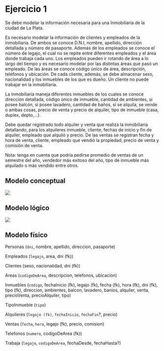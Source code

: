 # Ejercicio 1

Se debe modelar la información necesaria para una Inmobiliaria de la ciudad de La
Plata.

Es necesario modelar la información de clientes y empleados de la inmobiliaria. De ambos
se conoce D.N.I, nombre, apellido, dirección detallada y número de pasaporte. Además de
los empleados se conoce el número de legajo, el cual no se repite entre diferentes
empleados y el área donde trabaja cada uno. Los empleados pueden ir rotando de área a
lo largo del tiempo y es necesario modelar por las distintas áreas que pasó un empleado.
De las áreas se conoce código único de área, descripción, teléfonos y ubicación. De cada
cliente, además, se debe almacenar sexo, nacionalidad y los inmuebles de los que es
dueño. Un cliente no puede trabajar en la inmobiliaria.

La inmobiliaria maneja diferentes inmuebles de los cuales se conoce dirección detallada,
código único de inmueble, cantidad de ambientes, si posee balcón, si posee lavadero,
cantidad de baños, si se alquila, se vende o ambas cosas, precio de venta y precio de
alquiler, tipo de inmueble (casa, duplex, depto,...).

Debe quedar registrado todo alquiler y venta que realiza la inmobiliaria detallando, para los
alquileres inmueble, cliente, fechas de inicio y fin de alquiler, empleado que alquiló y precio.
De las ventas se registran fecha y hora de venta, cliente, empleado que vendió la
propiedad, precio de venta y comisión de venta.

Nota: tenga en cuenta que podría pedirse promedio de ventas de un semestre del año,
vendedor más exitoso del año, tipo de inmueble más alquilado o más vendido entre otros.

## Modelo conceptual
![](https://i.imgur.com/b4nYtDM.png)

## Modelo lógico
![](https://i.imgur.com/dcFKcpd.png)

## Modelo físico
Personas (`dni`, nombre, apellido, direccion, pasaporte)

Empleados (`legajo`, area, dni (fk))

Clientes (sexo, nacionalidad, dni (fk))

Areas (`codigoDeArea`, descripcion, telefonos, ubicacion)

Inmuebles (`codigo`, fechaInicio (fk), legajo (fk), fecha (fk), hora (fk), dni (fk), tipo (fk), direccion, ambientes, balcon, lavadero, banios, alquiler, venta, precioVenta, precioAlquiler, tipo)

TipoInmueble (`tipo`)

Alquileres (`legajo (fk)`, `fechaInicio`, `fechaFin`?, precio)

Ventas (`fecha`, `hora`, legajo (fk), precio, comision)

Telefonos (`numero`, codigoDeArea (fk))

Trabaja (`legajo`, `codigoDeArea`, fechaDesde, fechaHasta?)

